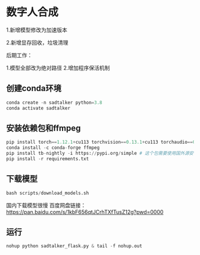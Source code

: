 # 数字人合成

1.新增模型修改为加速版本

2.新增显存回收，垃圾清理

后期工作：

1.模型全部改为绝对路径
2.增加程序保活机制

## 创建conda环境
```python
conda create -n sadtalker python=3.8
conda activate sadtalker
```

## 安装依赖包和ffmpeg
```python
pip install torch==1.12.1+cu113 torchvision==0.13.1+cu113 torchaudio==0.12.1 --extra-index-url https://download.pytorch.org/whl/cu113
conda install -c conda-forge ffmpeg
pip install tb-nightly -i https://pypi.org/simple # 这个包需要使用国外源安装
pip install -r requirements.txt
```

## 下载模型
```python
bash scripts/download_models.sh 
```
国内下载模型很慢 百度网盘链接：https://pan.baidu.com/s/1kbF656qtJCrhTXfTusZ12g?pwd=0000 

## 运行
```python
nohup python sadtalker_flask.py & tail -f nohup.out
```


